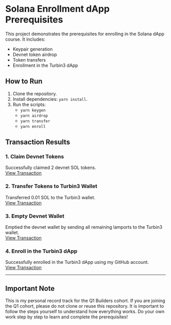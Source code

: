 # Solana Enrollment dApp Prerequisites

This project demonstrates the prerequisites for enrolling in the Solana dApp course. It includes:
- Keypair generation
- Devnet token airdrop
- Token transfers
- Enrollment in the Turbin3 dApp

## How to Run
1. Clone the repository.
2. Install dependencies: `yarn install`.
3. Run the scripts:
   - `yarn keygen`
   - `yarn airdrop`
   - `yarn transfer`
   - `yarn enroll`

## Transaction Results

### 1. Claim Devnet Tokens
Successfully claimed 2 devnet SOL tokens.  
[View Transaction](https://explorer.solana.com/tx/wVmBtgU42hb5J2cPTKTiDKEPTq9Xd31Nq5BG7kAT5zarf1Cs1vQo1E8AXHXY2xuEW2hcUUafgKCk4oBqZNgftLM?cluster=devnet)

### 2. Transfer Tokens to Turbin3 Wallet
Transferred 0.01 SOL to the Turbin3 wallet.  
[View Transaction](https://explorer.solana.com/tx/dvpTYF7RTDvqfLsziSMNJyfz8YTRBm4csEXyJzUZGLt2ZCVaeQ7GviVcXeZK3PGvyti5qhm75NCp9p2Gut8CcRk?cluster=devnet)

### 3. Empty Devnet Wallet
Emptied the devnet wallet by sending all remaining lamports to the Turbin3 wallet.  
[View Transaction](https://explorer.solana.com/tx/2BzWqaXCPwRAFU1eCxj4d4Zz1jrs61yqwJo27ERYhYVp4M58V5PGJeuBJSxRGP8vAorW8BD87i4WgxC9jeYv7bsD?cluster=devnet)

### 4. Enroll in the Turbin3 dApp
Successfully enrolled in the Turbin3 dApp using my GitHub account.  
[View Transaction](https://explorer.solana.com/tx/4DT5bodZo1iGVNHgmdkEWKWJs3CB2HRCxphh2g4qNP663GEk8zfhavgoYPKLgjms9ZGRfxD3sVsTvTPh43uBgSL2?cluster=devnet)

---

## Important Note

This is my personal record track for the Q1 Builders cohort. If you are joining the Q1 cohort, please do not clone or reuse this repository. It is important to follow the steps yourself to understand how everything works. Do your own work step by step to learn and complete the prerequisites!